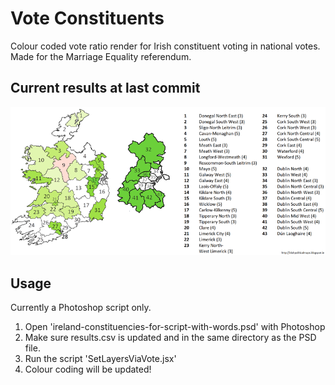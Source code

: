 # Vote Constituents

Colour coded vote ratio render for Irish constituent voting in national votes. Made for the Marriage Equality referendum.

## Current results at last commit

![#MarRef](https://github.com/digithree/vote-constituents/raw/master/vote-with-names.png "#MarRef")

## Usage

Currently a Photoshop script only.

1. Open 'ireland-constituencies-for-script-with-words.psd' with Photoshop
2. Make sure results.csv is updated and in the same directory as the PSD file.
3. Run the script 'SetLayersViaVote.jsx'
4. Colour coding will be updated!